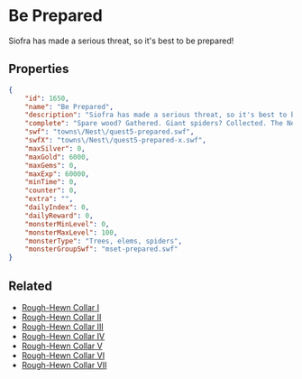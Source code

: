 # Be Prepared

Siofra has made a serious threat, so it's best to be prepared!

## Properties

```json
{
    "id": 1650,
    "name": "Be Prepared",
    "description": "Siofra has made a serious threat, so it's best to be prepared!",
    "complete": "Spare wood? Gathered. Giant spiders? Collected. The Nest? Prepared! Bring it on, Siofra!",
    "swf": "towns\/Nest\/quest5-prepared.swf",
    "swfX": "towns\/Nest\/quest5-prepared-x.swf",
    "maxSilver": 0,
    "maxGold": 6000,
    "maxGems": 0,
    "maxExp": 60000,
    "minTime": 0,
    "counter": 0,
    "extra": "",
    "dailyIndex": 0,
    "dailyReward": 0,
    "monsterMinLevel": 0,
    "monsterMaxLevel": 100,
    "monsterType": "Trees, elems, spiders",
    "monsterGroupSwf": "mset-prepared.swf"
}
```

## Related

- [Rough-Hewn Collar I](../items/19036-rough-hewn-collar-i.md)
- [Rough-Hewn Collar II](../items/19037-rough-hewn-collar-ii.md)
- [Rough-Hewn Collar III](../items/19038-rough-hewn-collar-iii.md)
- [Rough-Hewn Collar IV](../items/19039-rough-hewn-collar-iv.md)
- [Rough-Hewn Collar V](../items/19040-rough-hewn-collar-v.md)
- [Rough-Hewn Collar VI](../items/19041-rough-hewn-collar-vi.md)
- [Rough-Hewn Collar VII](../items/19042-rough-hewn-collar-vii.md)

